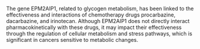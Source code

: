 The gene EPM2AIP1, related to glycogen metabolism, has been linked to the effectiveness and interactions of chemotherapy drugs procarbazine, dacarbazine, and irinotecan. Although EPM2AIP1 does not directly interact pharmacokinetically with these drugs, it may impact their effectiveness through the regulation of cellular metabolism and stress pathways, which is significant in cancers sensitive to metabolic changes.